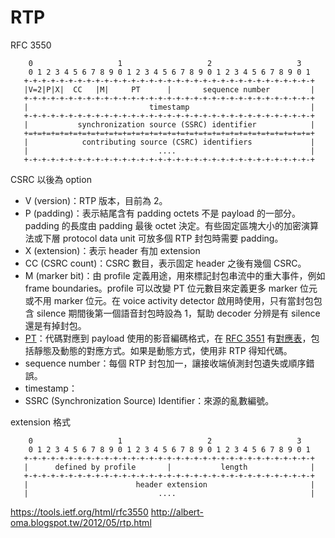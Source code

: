 # RTP
RFC 3550
```
    0                   1                   2                   3
    0 1 2 3 4 5 6 7 8 9 0 1 2 3 4 5 6 7 8 9 0 1 2 3 4 5 6 7 8 9 0 1
   +-+-+-+-+-+-+-+-+-+-+-+-+-+-+-+-+-+-+-+-+-+-+-+-+-+-+-+-+-+-+-+-+
   |V=2|P|X|  CC   |M|     PT      |       sequence number         |
   +-+-+-+-+-+-+-+-+-+-+-+-+-+-+-+-+-+-+-+-+-+-+-+-+-+-+-+-+-+-+-+-+
   |                           timestamp                           |
   +-+-+-+-+-+-+-+-+-+-+-+-+-+-+-+-+-+-+-+-+-+-+-+-+-+-+-+-+-+-+-+-+
   |           synchronization source (SSRC) identifier            |
   +=+=+=+=+=+=+=+=+=+=+=+=+=+=+=+=+=+=+=+=+=+=+=+=+=+=+=+=+=+=+=+=+
   |            contributing source (CSRC) identifiers             |
   |                             ....                              |
   +-+-+-+-+-+-+-+-+-+-+-+-+-+-+-+-+-+-+-+-+-+-+-+-+-+-+-+-+-+-+-+-+
```
CSRC 以後為 option
* V (version)：RTP 版本，目前為 2。
* P (padding)：表示結尾含有 padding octets 不是 payload 的一部分。padding 的長度由 padding 最後 octet 決定。有些固定區塊大小的加密演算法或下層 protocol data unit 可放多個 RTP 封包時需要 padding。
* X (extension)：表示 header 有加 extension
* CC (CSRC count)：CSRC 數目，表示固定 header 之後有幾個 CSRC。
* M (marker bit)：由 profile 定義用途，用來標記封包串流中的重大事件，例如 frame boundaries。profile 可以改變 PT 位元數目來定義更多 marker 位元或不用 marker 位元。在 voice activity detector 啟用時使用，只有當封包包含 silence 期間後第一個語音封包時設為 1，幫助 decoder 分辨是有 silence 還是有掉封包。
* [PT](http://lirobo.blogspot.com/2017/11/rtp-payload-type.html)：代碼對應到 payload 使用的影音編碼格式，在 [RFC 3551](https://tools.ietf.org/html/rfc3551) 有[對應表](https://tools.ietf.org/html/rfc3551#page-32)，包括靜態及動態的對應方式。如果是動態方式，使用非 RTP 得知代碼。
* sequence number：每個 RTP 封包加一，讓接收端偵測封包遺失或順序錯誤。
* timestamp：
* SSRC (Synchronization Source) Identifier：來源的亂數編號。

extension 格式
```
    0                   1                   2                   3
    0 1 2 3 4 5 6 7 8 9 0 1 2 3 4 5 6 7 8 9 0 1 2 3 4 5 6 7 8 9 0 1
   +-+-+-+-+-+-+-+-+-+-+-+-+-+-+-+-+-+-+-+-+-+-+-+-+-+-+-+-+-+-+-+-+
   |      defined by profile       |           length              |
   +-+-+-+-+-+-+-+-+-+-+-+-+-+-+-+-+-+-+-+-+-+-+-+-+-+-+-+-+-+-+-+-+
   |                        header extension                       |
   |                             ....                              |
```

https://tools.ietf.org/html/rfc3550
http://albert-oma.blogspot.tw/2012/05/rtp.html
